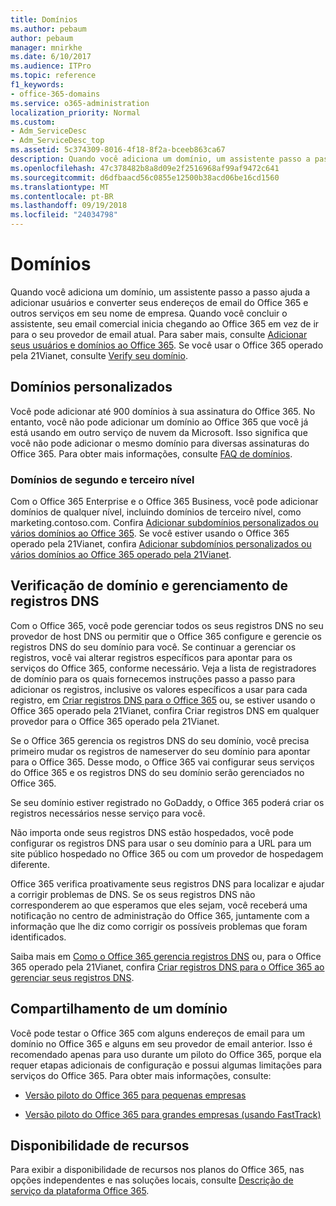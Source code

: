 ```yaml
---
title: Domínios
ms.author: pebaum
author: pebaum
manager: mnirkhe
ms.date: 6/10/2017
ms.audience: ITPro
ms.topic: reference
f1_keywords:
- office-365-domains
ms.service: o365-administration
localization_priority: Normal
ms.custom:
- Adm_ServiceDesc
- Adm_ServiceDesc_top
ms.assetid: 5c374309-8016-4f18-8f2a-bceeb863ca67
description: Quando você adiciona um domínio, um assistente passo a passo ajuda a adicionar usuários e converter seus endereços de email do Office 365 e outros serviços em seu nome de empresa. Quando você concluir o assistente, seu email comercial inicia chegando ao Office 365 em vez de ir para o seu provedor de email atual. Para saber mais, consulte Adicionar seus usuários e domínios no Office 365. Se você usar o Office 365 operado pela 21Vianet, consulte Verify seu domínio.
ms.openlocfilehash: 47c378482b8a8d09e2f2516968af99af9472c641
ms.sourcegitcommit: d6dfbaacd56c0855e12500b38acd06be16cd1560
ms.translationtype: MT
ms.contentlocale: pt-BR
ms.lasthandoff: 09/19/2018
ms.locfileid: "24034798"
---
```

# <a name="domains"></a>Domínios

Quando você adiciona um domínio, um assistente passo a passo ajuda a adicionar usuários e converter seus endereços de email do Office 365 e outros serviços em seu nome de empresa. Quando você concluir o assistente, seu email comercial inicia chegando ao Office 365 em vez de ir para o seu provedor de email atual. Para saber mais, consulte [Adicionar seus usuários e domínios ao Office 365](https://support.office.com/article/6383f56d-3d09-4dcb-9b41-b5f5a5efd611). Se você usar o Office 365 operado pela 21Vianet, consulte [Verify seu domínio](http://go.microsoft.com/fwlink/?LinkID=733344&amp;clcid=0x409).
  
## <a name="custom-domains"></a>Domínios personalizados
<a name="BKMK_CustomDomains"> </a>

Você pode adicionar até 900 domínios à sua assinatura do Office 365. No entanto, você não pode adicionar um domínio ao Office 365 que você já está usando em outro serviço de nuvem da Microsoft. Isso significa que você não pode adicionar o mesmo domínio para diversas assinaturas do Office 365. Para obter mais informações, consulte [FAQ de domínios](https://support.office.com/en-us/article/Domains-FAQ-1272bad0-4bd4-4796-8005-67d6fb3afc5a).
  
### <a name="second-and-third-level-domains"></a>Domínios de segundo e terceiro nível
<a name="BKMK_SecondAndThirdLevelDomains"> </a>

Com o Office 365 Enterprise e o Office 365 Business, você pode adicionar domínios de qualquer nível, incluindo domínios de terceiro nível, como marketing.contoso.com. Confira [Adicionar subdomínios personalizados ou vários domínios ao Office 365](http://go.microsoft.com/fwlink/?LinkID=733345&amp;clcid=0x409). Se você estiver usando o Office 365 operado pela 21Vianet, confira [Adicionar subdomínios personalizados ou vários domínios ao Office 365 operado pela 21Vianet](http://go.microsoft.com/fwlink/?LinkID=733346&amp;clcid=0x409).
  
## <a name="domain-verification-and-managing-dns-records"></a>Verificação de domínio e gerenciamento de registros DNS
<a name="BKMK_ManagingDNSRecords"> </a>

Com o Office 365, você pode gerenciar todos os seus registros DNS no seu provedor de host DNS ou permitir que o Office 365 configure e gerencie os registros DNS do seu domínio para você. Se continuar a gerenciar os registros, você vai alterar registros específicos para apontar para os serviços do Office 365, conforme necessário. Veja a lista de registradores de domínio para os quais fornecemos instruções passo a passo para adicionar os registros, inclusive os valores específicos a usar para cada registro, em [Criar registros DNS para o Office 365](https://go.microsoft.com/fwlink/p/?LinkID=270173) ou, se estiver usando o Office 365 operado pela 21Vianet, confira Criar registros DNS em qualquer provedor para o Office 365 operado pela 21Vianet. 
  
Se o Office 365 gerencia os registros DNS do seu domínio, você precisa primeiro mudar os registros de nameserver do seu domínio para apontar para o Office 365. Desse modo, o Office 365 vai configurar seus serviços do Office 365 e os registros DNS do seu domínio serão gerenciados no Office 365.
  
Se seu domínio estiver registrado no GoDaddy, o Office 365 poderá criar os registros necessários nesse serviço para você. 
  
Não importa onde seus registros DNS estão hospedados, você pode configurar os registros DNS para usar o seu domínio para a URL para um site público hospedado no Office 365 ou com um provedor de hospedagem diferente. 
  
Office 365 verifica proativamente seus registros DNS para localizar e ajudar a corrigir problemas de DNS. Se os seus registros DNS não corresponderem ao que esperamos que eles sejam, você receberá uma notificação no centro de administração do Office 365, juntamente com a informação que lhe diz como corrigir os possíveis problemas que foram identificados.
  
Saiba mais em [Como o Office 365 gerencia registros DNS](https://go.microsoft.com/fwlink/p/?LinkID=270144) ou, para o Office 365 operado pela 21Vianet, confira [Criar registros DNS para o Office 365 ao gerenciar seus registros DNS](http://go.microsoft.com/fwlink/?LinkID=817326&amp;clcid=0x409).
  
## <a name="sharing-a-domain"></a>Compartilhamento de um domínio
<a name="BKMK_ManagingDNSRecords"> </a>

Você pode testar o Office 365 com alguns endereços de email para um domínio no Office 365 e alguns em seu provedor de email anterior. Isso é recomendado apenas para uso durante um piloto do Office 365, porque ela requer etapas adicionais de configuração e possui algumas limitações para serviços do Office 365. Para obter mais informações, consulte:
  
- [Versão piloto do Office 365 para pequenas empresas](https://support.office.com/article/39cee536-6a03-40cf-b9c1-f301bb6001d7)
    
- [Versão piloto do Office 365 para grandes empresas (usando FastTrack)](https://fasttrack.office.com/onboard)
    
## <a name="feature-availability"></a>Disponibilidade de recursos
<a name="BKMK_ManagingDNSRecords"> </a>

Para exibir a disponibilidade de recursos nos planos do Office 365, nas opções independentes e nas soluções locais, consulte [Descrição de serviço da plataforma Office 365](https://technet.microsoft.com/en-us/library/office-365-platform-service-description.aspx).
  

